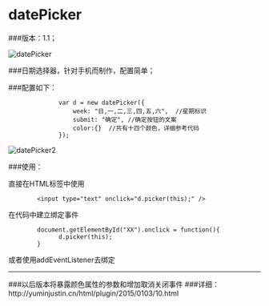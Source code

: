 datePicker
==========
###版本：1.1；

![datePicker](http://yuminjustin.cn/uploadfile/2014/1231/20141231055421706.png "datePicker") 

###日期选择器，针对手机而制作，配置简单；

###配置如下：

                  var d = new datePicker({
                      week: "日,一,二,三,四,五,六",  //星期标识
                      submit: "确定", //确定按钮的文案
                      color:{}  //共有十四个颜色，详细参考代码
                  });
                  
![datePicker2](http://yuminjustin.cn/uploadfile/2015/0105/20150105113918855.jpg "datePicker2") 

###使用：

直接在HTML标签中使用

            <input type="text" onclick="d.picker(this);" />
            
在代码中建立绑定事件

            document.getElementById("XX").onclick = function(){
                  d.picker(this);
            }
  
或者使用addEventListener去绑定
<hr/>
###以后版本将暴露颜色属性的参数和增加取消关闭事件
###详细：http://yuminjustin.cn/html/plugin/2015/0103/10.html
